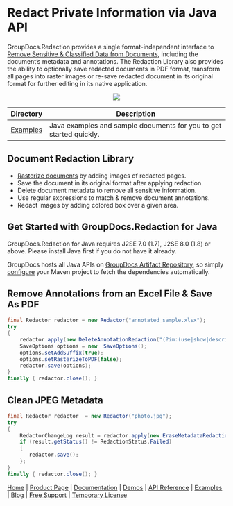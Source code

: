 # Redact Private Information via Java API

GroupDocs.Redaction provides a single format-independent interface to [Remove Sensitive & Classified Data from Documents](https://products.groupdocs.com/redaction/java), including the document’s metadata and annotations. The Redaction Library also provides the ability to optionally save redacted documents in PDF format, transform all pages into raster images or re-save redacted document in its original format for further editing in its native application.

<p align="center">
  <a title="Download complete GroupDocs.Redaction for Java source code" href="https://github.com/groupdocs-redaction/GroupDocs.Redaction-for-Java/archive/master.zip"> 
    <img src="https://camo.githubusercontent.com/11839cd752a2d367f3149c7bee1742b68e4a4d37/68747470733a2f2f7261772e6769746875622e636f6d2f4173706f73654578616d706c65732f6a6176612d6578616d706c65732d64617368626f6172642f6d61737465722f696d616765732f646f776e6c6f61645a69702d427574746f6e2d4c617267652e706e67" data-canonical-src="https://raw.github.com/AsposeExamples/java-examples-dashboard/master/images/downloadZip-Button-Large.png" style="max-width:100%;">
  </a>
</p>

Directory | Description
--------- | -----------
[Examples](https://github.com/groupdocs-redaction/GroupDocs.Redaction-for-Java/tree/master/Examples)  | Java examples and sample documents for you to get started quickly. 

## Document Redaction Library

- [Rasterize documents](https://docs.groupdocs.com/redaction/java/save-in-rasterized-pdf/) by adding images of redacted pages.
- Save the document in its original format after applying redaction.
- Delete document metadata to remove all sensitive information.
- Use regular expressions to match & remove document annotations.
- Redact images by adding colored box over a given area.

## Get Started with GroupDocs.Redaction for Java

GroupDocs.Redaction for Java requires J2SE 7.0 (1.7), J2SE 8.0 (1.8) or above. Please install Java first if you do not have it already. 

GroupDocs hosts all Java APIs on [GroupDocs Artifact Repository](https://artifact.groupdocs.com/webapp/#/artifacts/browse/tree/General/repo/com/groupdocs/groupdocs-redaction), so simply [configure](https://docs.groupdocs.com/redaction/java/installation/) your Maven project to fetch the dependencies automatically.

## Remove Annotations from an Excel File & Save As PDF

```java
final Redactor redactor = new Redactor("annotated_sample.xlsx");
try 
{
    redactor.apply(new DeleteAnnotationRedaction("(?im:(use|show|describe))"));
    SaveOptions options = new  SaveOptions();
    options.setAddSuffix(true);
    options.setRasterizeToPDF(false);
    redactor.save(options);
}
finally { redactor.close(); }
```

## Clean JPEG Metadata

```java
final Redactor redactor  = new Redactor("photo.jpg");
try 
{
    RedactorChangeLog result = redactor.apply(new EraseMetadataRedaction(MetadataFilters.All));
    if (result.getStatus() != RedactionStatus.Failed)
    {
       redactor.save();
    };
}
finally { redactor.close(); }
```

[Home](https://www.groupdocs.com/) | [Product Page](https://products.groupdocs.com/redaction/java) | [Documentation](https://docs.groupdocs.com/redaction/java/) | [Demos](https://products.groupdocs.app/redaction/family) | [API Reference](https://apireference.groupdocs.com/java/redaction) | [Examples](https://github.com/groupdocs-redaction/GroupDocs.redaction-for-Java/tree/master/Examples) | [Blog](https://blog.groupdocs.com/category/redaction/) | [Free Support](https://forum.groupdocs.com/c/redaction) | [Temporary License](https://purchase.groupdocs.com/temporary-license)
